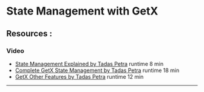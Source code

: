 # State Management with GetX

## **Resources** :

### Video

- [State Management Explained by Tadas Petra](https://www.youtube.com/watch?v=Z19jwxd_u0A) runtime 8 min
- [Complete GetX State Management by Tadas Petra](https://www.youtube.com/watch?v=CNpXbeI_slw&t=332s) runtime 18 min
- [GetX Other Features by Tadas Petra](https://www.youtube.com/watch?v=ttQtlX_Q0eU&list=RDLVCNpXbeI_slw&index=2) runtime 12 min

---